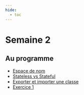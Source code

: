 ```yaml
---
hide:
  - toc
---
```

# Semaine 2

## Au programme
- [Espace de nom](theorie/scope.md)
- [Stateless vs Stateful](theorie/stateless_stateful.md)
- [Exporter et importer une classe](theorie/export.md)
- [Exercice 1](exercice_1.md)